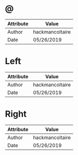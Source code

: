 # @
| Attribute | Value |
| ---  | ---     |
| Author | hackmancoltaire |
| Date | 05/26/2019 |
# Left
| Attribute | Value |
| ---  | ---     |
| Author | hackmancoltaire |
| Date | 05/26/2019 |
# Right
| Attribute | Value |
| ---  | ---     |
| Author | hackmancoltaire |
| Date | 05/26/2019 |
